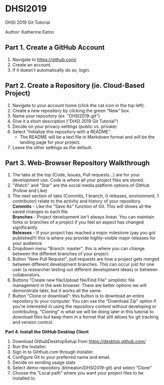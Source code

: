 # DHSI2019
DHSI 2019 Git Tutorial

Author: Katherine Eaton  

## Part 1. Create a GitHub Account
1) Navigate to https://github.com/
2) Create an account.
3) If it doesn't automatically do so, login.

## Part 2. Create a Repository (ie. Cloud-Based Project)
1) Navigate to your account home (click the cat icon in the top left).
2) Create a new repository by clicking the green "New" box.
3) Name your repository (ex. "DHSI2019-git")
4) Give it a short description ("DHSI 2019 Git Tutorial")
5) Decide on your privacy settings (public vs. private)
6) Select “Initialize this repository with a README”.
    - The README will be a text file in Markdown format and will be the landing page for your project.
7) Leave the other settings as the default.

## Part 3. Web-Browser Repository Walkthrough
1) The tabs at the top (Code, Issues, Pull requests...) are for your development use. Code is where all your project files are stored.
2) "Watch" and "Star" are the social media platform options of GitHub (Follow and Like)
3) The next section of tabs (Commits, 1 branch, 0 releases, environment, 1 contributor) relate to the activity and history of your repository.  
**Commits** - Like the "Save As" function of Git. This will shows all the saved changes to each file.  
**Branches** - Project development isn't always linear. You can maintain forks or branches of a project if you feel an aspect has changed significantly.  
**Releases** - If your project has reached a major milestone (yay you got published!!) this is where you provide highly-visible major releases for your audience.  
4) Dropdown menu "Branch: master", this is where you can change between the different branches of your project.
5) Button "New Pull Request", pull requests are how a project gets merged between different development branches. This can occur just for one user (a researcher testing out different development ideas) or between collaborators.
6) Buttons "Create new file/Upload file/Find File" simplistic file management in the web browser. There are better options we will demonstrate later, but it works all the same.
7) Button "Clone or download": this button is to download an entire repository to your computer. You can use the "Download Zip" option if you're interested in using the repository content without developing or contributing. "Cloning" is what we will be doing later in this tutorial to download files but keep them in a format that still allows for git tracking and version control.   

**Part 4. Install the GitHub Desktop Client**
1) Download GithubDesktopSetup from https://desktop.github.com/
2) Run the Installer.
3) Sign in to GiHhub.com through installer.
4) Configure Git to your preferred name and email.
5) Decide on sending usage stats
6) Select demo repository (ktmeaton/DHSI2019-git) and select “Clone”
7) Choose the “Local path” where you want your project files to be installed to.


